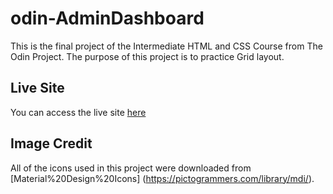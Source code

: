 # odin-AdminDashboard

This is the final project of the Intermediate HTML and CSS Course from The Odin Project. The purpose of this project is to practice Grid layout.

## Live Site

You can access the live site [here](TBD)

## Image Credit

All of the icons used in this project were downloaded from [Material%20Design%20Icons] (https://pictogrammers.com/library/mdi/).
